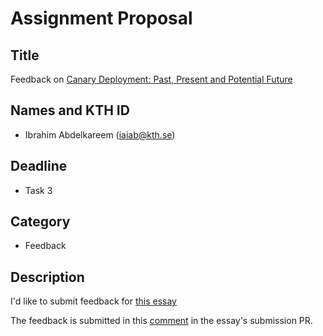 # Assignment Proposal

## Title

Feedback on [Canary Deployment: Past, Present and Potential Future](https://github.com/KTH/devops-course/pull/2335)

## Names and KTH ID

  - Ibrahim Abdelkareem (iaiab@kth.se)

## Deadline

- Task 3

## Category

- Feedback

## Description
I'd like to submit feedback for [this essay](https://github.com/KTH/devops-course/pull/2335)

The feedback is submitted in this [comment](https://github.com/KTH/devops-course/pull/2335#issuecomment-1548764051) in the essay's submission PR.
